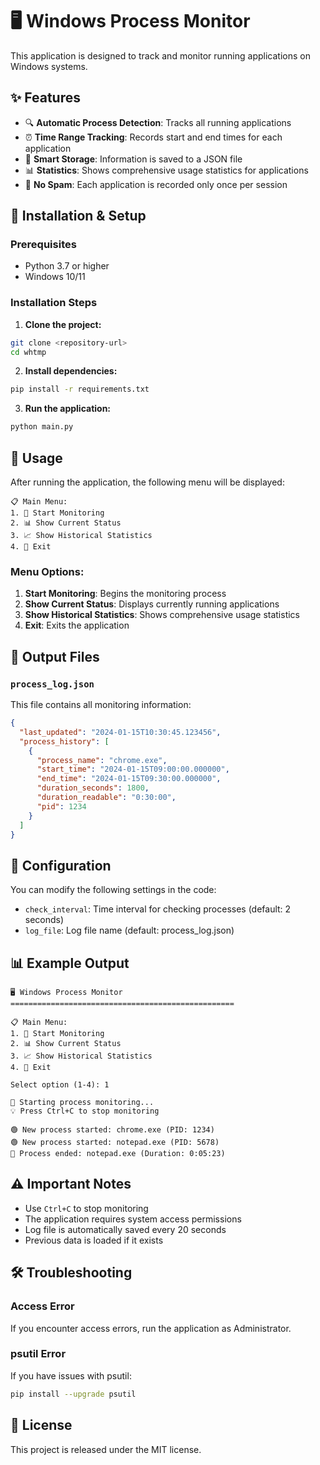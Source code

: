 # 🖥️ Windows Process Monitor

This application is designed to track and monitor running applications on Windows systems.

## ✨ Features

- 🔍 **Automatic Process Detection**: Tracks all running applications
- ⏰ **Time Range Tracking**: Records start and end times for each application
- 💾 **Smart Storage**: Information is saved to a JSON file
- 📊 **Statistics**: Shows comprehensive usage statistics for applications
- 🚫 **No Spam**: Each application is recorded only once per session

## 🚀 Installation & Setup

### Prerequisites
- Python 3.7 or higher
- Windows 10/11

### Installation Steps

1. **Clone the project:**
```bash
git clone <repository-url>
cd whtmp
```

2. **Install dependencies:**
```bash
pip install -r requirements.txt
```

3. **Run the application:**
```bash
python main.py
```

## 📖 Usage

After running the application, the following menu will be displayed:

```
📋 Main Menu:
1. 🚀 Start Monitoring
2. 📊 Show Current Status  
3. 📈 Show Historical Statistics
4. 🛑 Exit
```

### Menu Options:

1. **Start Monitoring**: Begins the monitoring process
2. **Show Current Status**: Displays currently running applications
3. **Show Historical Statistics**: Shows comprehensive usage statistics
4. **Exit**: Exits the application

## 📁 Output Files

### `process_log.json`
This file contains all monitoring information:

```json
{
  "last_updated": "2024-01-15T10:30:45.123456",
  "process_history": [
    {
      "process_name": "chrome.exe",
      "start_time": "2024-01-15T09:00:00.000000",
      "end_time": "2024-01-15T09:30:00.000000", 
      "duration_seconds": 1800,
      "duration_readable": "0:30:00",
      "pid": 1234
    }
  ]
}
```

## 🔧 Configuration

You can modify the following settings in the code:

- `check_interval`: Time interval for checking processes (default: 2 seconds)
- `log_file`: Log file name (default: process_log.json)

## 📊 Example Output

```
🖥️ Windows Process Monitor
==================================================

📋 Main Menu:
1. 🚀 Start Monitoring
2. 📊 Show Current Status
3. 📈 Show Historical Statistics  
4. 🛑 Exit

Select option (1-4): 1

🚀 Starting process monitoring...
💡 Press Ctrl+C to stop monitoring

🟢 New process started: chrome.exe (PID: 1234)
🟢 New process started: notepad.exe (PID: 5678)
🔴 Process ended: notepad.exe (Duration: 0:05:23)
```

## ⚠️ Important Notes

- Use `Ctrl+C` to stop monitoring
- The application requires system access permissions
- Log file is automatically saved every 20 seconds
- Previous data is loaded if it exists

## 🛠️ Troubleshooting

### Access Error
If you encounter access errors, run the application as Administrator.

### psutil Error
If you have issues with psutil:
```bash
pip install --upgrade psutil
```

## 📝 License

This project is released under the MIT license.